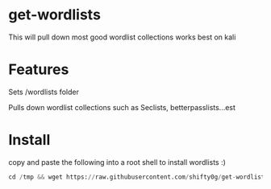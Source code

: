 # get-wordlists

This will pull down most good wordlist collections
works best on kali 

Features
=============
Sets /wordlists folder

Pulls down wordlist collections such as Seclists, betterpasslists...est

Install
========
copy and paste the following into a root shell to install wordlists :) 

```python
cd /tmp && wget https://raw.githubusercontent.com/shifty0g/get-wordlists/main/get-wordlists.sh && chmod +x get-wordlists.sh && ./get-wordlists.sh
```


